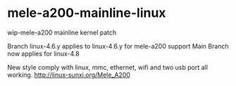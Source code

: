 # mele-a200-mainline-linux
wip-mele-a200 mainline kernel patch

Branch linux-4.6.y applies to linux-4.6.y for mele-a200 support
Main Branch now applies for linux-4.8

New style comply with linux, mmc, ethernet, wifi and two usb port all working.
http://linux-sunxi.org/Mele_A200
